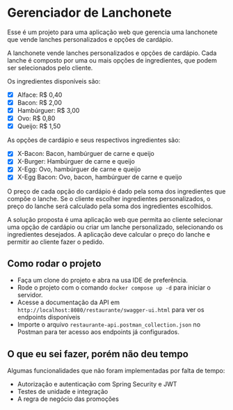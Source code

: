 # Gerenciador de Lanchonete

Esse é um projeto para uma aplicação web que gerencia uma lanchonete que vende lanches personalizados e opções de cardápio.

A lanchonete vende lanches personalizados e opções de cardápio. Cada lanche é composto por uma ou mais opções de ingredientes, que podem ser selecionados pelo cliente.

Os ingredientes disponíveis são:

- [x] Alface: R$ 0,40
- [x] Bacon: R$ 2,00
- [x] Hambúrguer: R$ 3,00
- [x] Ovo: R$ 0,80
- [x] Queijo: R$ 1,50

As opções de cardápio e seus respectivos ingredientes são:

- [x] X-Bacon: Bacon, hambúrguer de carne e queijo
- [x] X-Burger: Hambúrguer de carne e queijo
- [x] X-Egg: Ovo, hambúrguer de carne e queijo
- [x] X-Egg Bacon: Ovo, bacon, hambúrguer de carne e queijo

O preço de cada opção do cardápio é dado pela soma dos ingredientes que compõe o lanche. Se o cliente escolher ingredientes personalizados, o preço do lanche será calculado pela soma dos ingredientes escolhidos.

A solução proposta é uma aplicação web que permita ao cliente selecionar uma opção de cardápio ou criar um lanche personalizado, selecionando os ingredientes desejados. A aplicação deve calcular o preço do lanche e permitir ao cliente fazer o pedido.

## Como rodar o projeto

- Faça um clone do projeto e abra na usa IDE de preferência.
- Rode o projeto com o comando `docker compose up -d` para iniciar o servidor.
- Acesse a documentação da API em `http://localhost:8080/restaurante/swagger-ui.html` para ver os endpoints disponíveis
- Importe o arquivo `restaurante-api.postman_collection.json` no Postman para ter acesso aos endpoints já configurados.

## O que eu sei fazer, porém não deu tempo

Algumas funcionalidades que não foram implementadas por falta de tempo:

- Autorização e autenticação com Spring Security e JWT
- Testes de unidade e integração
- A regra de negócio das promoções
